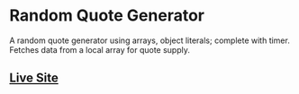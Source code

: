 # Random Quote Generator
A random quote generator using arrays, object literals; complete with timer.  Fetches data from a local array for quote supply.

## [Live Site](https://shaunvanardenne.ca/random-quote-generator)
